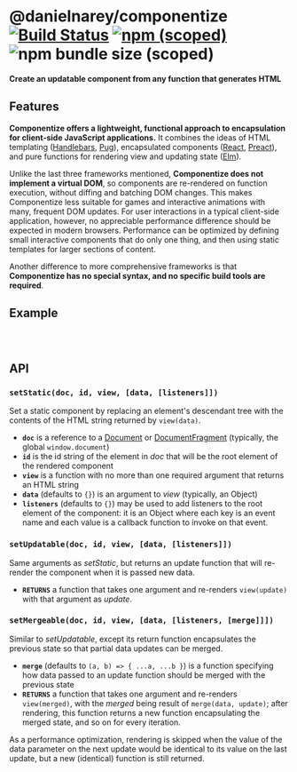 # @danielnarey/componentize [![Build Status](https://travis-ci.com/danielnarey/componentize.svg?branch=master)](https://travis-ci.com/danielnarey/componentize) [![npm (scoped)](https://img.shields.io/npm/v/@danielnarey/componentize)](https://www.npmjs.com/package/@danielnarey/componentize) ![npm bundle size (scoped)](https://img.shields.io/bundlephobia/min/@danielnarey/componentize)

**Create an updatable component from any function that generates HTML**

## Features

**Componentize offers a lightweight, functional approach to encapsulation for client-side JavaScript applications.** It combines the ideas of HTML templating ([Handlebars](https://www.npmjs.com/package/handlebars), [Pug](https://www.npmjs.com/package/pug)), encapsulated components ([React](https://reactjs.org/), [Preact](https://preactjs.com/)), and pure functions for rendering view and updating state ([Elm](https://guide.elm-lang.org/architecture/)). 

Unlike the last three frameworks mentioned, **Componentize does not implement a virtual DOM**, so components are re-rendered on function execution, without diffing and batching DOM changes. This makes Componentize less suitable for games and interactive animations with many, frequent DOM updates. For user interactions in a typical client-side application, however, no appreciable performance difference should be expected in modern browsers. Performance can be optimized by defining small interactive components that do only one thing, and then using static templates for larger sections of content.

Another difference to more comprehensive frameworks is that **Componentize has no special syntax, and no specific build tools are required**.


## Example

```js




```


## API

### `setStatic(doc, id, view, [data, [listeners]])`

Set a static component by replacing an element's descendant tree with the contents of the HTML string returned by `view(data)`.

- **`doc`** is a reference to a [Document](https://developer.mozilla.org/en-US/docs/Web/API/Document) or [DocumentFragment](https://developer.mozilla.org/en-US/docs/Web/API/DocumentFragment) (typically, the global `window.document`)
- **`id`** is the id string of the element in *doc* that will be the root element of the rendered component 
- **`view`** is a function with no more than one required argument that returns an HTML string
- **`data`** (defaults to `{}`) is an argument to *view* (typically, an Object)
- **`listeners`** (defaults to `{}`) may be used to add listeners to the root element of the component: it is an Object where each key is an event name and each value is a callback function to invoke on that event.


### `setUpdatable(doc, id, view, [data, [listeners]])`

Same arguments as *setStatic*, but returns an update function that will re-render the component when it is passed new data.

- **`RETURNS`** a function that takes one argument and re-renders `view(update)` with that argument as *update*.


### `setMergeable(doc, id, view, [data, [listeners, [merge]]])`

Similar to *setUpdatable*, except its return function encapsulates the previous state so that partial data updates can be merged. 

- **`merge`** (defaults to `(a, b) => { ...a, ...b }`) is a function specifying how data passed to an update function should be merged with the previous state
- **`RETURNS`** a function that takes one argument and re-renders `view(merged)`, with the *merged* being result of `merge(data, update)`; after rendering, this function returns a new function encapsulating the merged state, and so on for every iteration.

As a performance optimization, rendering is skipped when the value of the data parameter on the next update would be identical to its value on the last update, but a new (identical) function is still returned.
